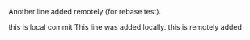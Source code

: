 Another line added remotely (for rebase test).

this is local commit
This line was added locally.
this is remotely added
